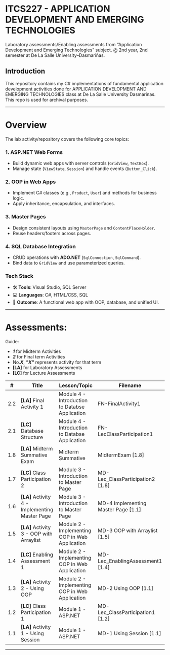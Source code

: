 # ITCS227 - APPLICATION DEVELOPMENT AND EMERGING TECHNOLOGIES
Laboratory assessments/Enabling assessments from “Application Development and Emerging Technologies” subject. @ 2nd year, 2nd semester at De La Salle University–Dasmariñas.

## Introduction
This repository contains my C# implementations of fundamental application development activities done for APPLICATION DEVELOPMENT AND EMERGING TECHNOLOGIES class at De La Salle University Dasmarinas. This repo is used for archival purposes.

---

# Overview
The lab activity/repository covers the following core topics:

### **1. ASP.NET Web Forms**  
- Build dynamic web apps with server controls (`GridView`, `TextBox`).  
- Manage state (`ViewState`, `Session`) and handle events (`Button_Click`).  

### **2. OOP in Web Apps**  
- Implement C# classes (e.g., `Product`, `User`) and methods for business logic.  
- Apply inheritance, encapsulation, and interfaces.  

### **3. Master Pages**  
- Design consistent layouts using `MasterPage` and `ContentPlaceHolder`.  
- Reuse headers/footers across pages.  

### **4. SQL Database Integration**  
- CRUD operations with **ADO.NET** (`SqlConnection`, `SqlCommand`).  
- Bind data to `GridView` and use parameterized queries.  

### **Tech Stack**  
- 🛠️ **Tools**: Visual Studio, SQL Server  
- 💻 **Languages**: C#, HTML/CSS, SQL  
- 🎯 **Outcome**: A functional web app with OOP, database, and unified UI. 

---

# Assessments:
Guide: 
- ***1*** for Midterm Activities
- ***2*** for Final term Activities
- No.***X***, ***"X"*** represents activity for that term
- **[LA]** for Laboratory Assessments
- **[LC]** for Lecture Assessments

| #  | Title                                   | Lesson/Topic                      | Filename |
|----|-----------------------------------------|------------------------------------|----------|
| 2.2 | **[LA]** Final Activity 1                      | Module 4 - Introduction to Databse Application  |  FN-FinalActivity1        |
| 2.1 | **[LC]** Database Structure                    | Module 4 - Introduction to Databse Application  |  FN-LecClassParticipation1      |
| 1.8 | **[LA]** Midterm Summative Exam                | Midterm Summative       |  MidtermExam [1.8]         |
| 1.7 | **[LC]** Class Participation 2                 | Module 3 - Introduction to Master Page  |  MD-Lec_ClassParticipation2 [1.8]         |
| 1.6 | **[LA]** Activity 4 - Implementing Master Page | Module 3 - Introduction to Master Page  |  MD-4 Implementing Master Page [1.1]          |
| 1.5 | **[LA]** Activity 3 - OOP with Arraylist       | Module 2 - Implementing OOP in Web Application  |  MD-3 OOP with Arraylist [1.5]       |
| 1.4 | **[LC]** Enabling Assessment 1                 | Module 2 - Implementing OOP in Web Application  |  MD-Lec_EnablingAssessment1 [1.4]  |
| 1.3 | **[LA]** Activity 2 - Using OOP                | Module 2 - Implementing OOP in Web Application  |  MD-2 Using OOP [1.1]  |
| 1.2 | **[LC]** Class Participation 1                 | Module 1 - ASP.NET | MD-Lec_ClassParticipation1 [1.2]      |
| 1.1 | **[LA]** Activity 1 - Using Session            | Module 1 - ASP.NET | MD-1 Using Session [1.1]      |

---

